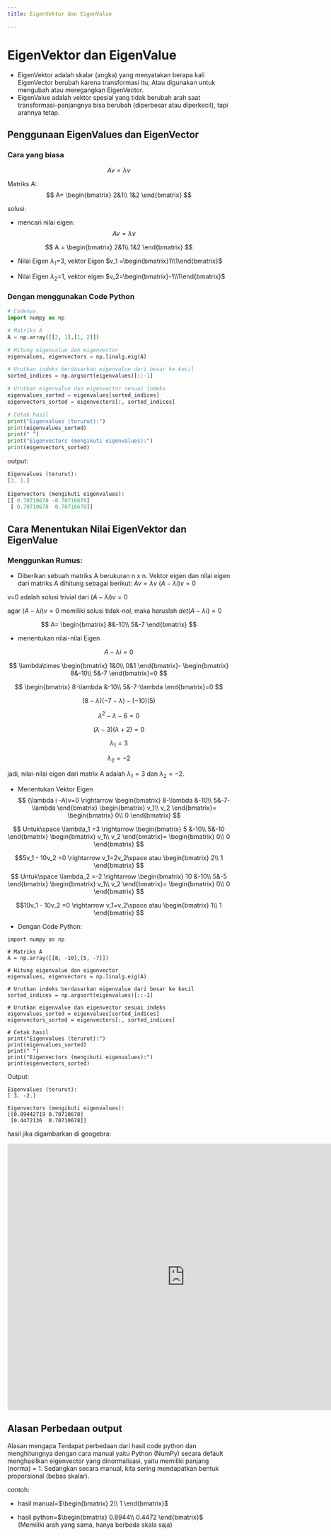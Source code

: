 ```yaml
---
title: EigenVektor dan EigenValue

---
```


# EigenVektor dan EigenValue

- EigenVektor adalah skalar (angka) yang menyatakan berapa kali EigenVector berubah karena transformasi itu, Atau digunakan untuk mengubah atau meregangkan EigenVector.
- EigenValue adalah vektor spesial yang tidak berubah arah saat transformasi-panjangnya bisa berubah (diperbesar atau diperkecil), tapi arahnya tetap.

## Penggunaan EigenValues dan EigenVector

### Cara yang biasa

$$Av=\lambda v$$

Matriks A:
$$
A=
\begin{bmatrix}
2&1\\
1&2
\end{bmatrix}
$$

solusi:

- mencari nilai eigen:
$$Av=\lambda v$$

$$
A =
\begin{bmatrix}
2&1\\
1&2
\end{bmatrix}
$$

- Nilai Eigen $\lambda_1$=3, vektor Eigen $v_1 =\begin{bmatrix}1\\1\end{bmatrix}$

- Nilai Eigen $\lambda_2$=1, vektor eigen $v_2=\begin{bmatrix}-1\\1\end{bmatrix}$

### Dengan menggunakan Code Python

```python
# Codenya.
import numpy as np

# Matriks A
A = np.array([[2, 1],[1, 2]])

# Hitung eigenvalue dan eigenvector
eigenvalues, eigenvectors = np.linalg.eig(A)

# Urutkan indeks berdasarkan eigenvalue dari besar ke kecil
sorted_indices = np.argsort(eigenvalues)[::-1]

# Urutkan eigenvalue dan eigenvector sesuai indeks
eigenvalues_sorted = eigenvalues[sorted_indices]
eigenvectors_sorted = eigenvectors[:, sorted_indices]

# Cetak hasil
print("Eigenvalues (terurut):")
print(eigenvalues_sorted)
print(" ")
print("Eigenvectors (mengikuti eigenvalues):")
print(eigenvectors_sorted)
```
output:

```python
Eigenvalues (terurut):
[3. 1.]
 
Eigenvectors (mengikuti eigenvalues):
[[ 0.70710678 -0.70710678]
 [ 0.70710678  0.70710678]]
```

## Cara Menentukan Nilai EigenVektor dan EigenValue

### Menggunkan Rumus:

- Diberikan sebuah matriks A berukuran n x n. Vektor eigen dan nilai eigen
dari matriks A dihitung sebagai berikut:
$Av=\lambda v$
$(A-\lambda i)v=0$

v=0 adalah solusi trivial dari $(A-\lambda i)v=0$

agar $(A-\lambda i)v=0$ memiliki solusi tidak-nol, maka haruslah $det(A-\lambda i)=0$



$$
A=
\begin{bmatrix}
8&-10\\
5&-7
\end{bmatrix}
$$

- menentukan nilai-nilai Eigen

$$A-\lambda i=0$$

$$
\lambda\times
\begin{bmatrix}
1&0\\
0&1
\end{bmatrix}-
\begin{bmatrix}
8&-10\\
5&-7
\end{bmatrix}=0
$$

$$
\begin{bmatrix}
8-\lambda &-10\\
5&-7-\lambda
\end{bmatrix}=0
$$

$$(8-\lambda)(-7-\lambda)-(-10)(5)$$

$$\lambda^2 - \lambda-6=0$$

$$(\lambda-3)(\lambda+2)=0$$

$$\lambda_1 =3$$

$$\lambda_2 =-2$$

jadi, nilai-nilai eigen dari matrix A adalah $\lambda_1=3$ dan $\lambda_2=-2$.

- Menentukan Vektor Eigen
$$
(\lambda i -A)v=0 \rightarrow
\begin{bmatrix}
8-\lambda &-10\\
5&-7-\lambda
\end{bmatrix}
\begin{bmatrix}
v_1\\
v_2
\end{bmatrix}=
\begin{bmatrix}
0\\
0
\end{bmatrix}
$$

$$
Untuk\space \lambda_1 =3 \rightarrow
\begin{bmatrix}
5 &-10\\
5&-10
\end{bmatrix}
\begin{bmatrix}
v_1\\
v_2
\end{bmatrix}=
\begin{bmatrix}
0\\
0
\end{bmatrix}
$$

$$5v_1 - 10v_2 =0 \rightarrow v_1=2v_2\space atau 
\begin{bmatrix}
2\\
1
\end{bmatrix}
$$
$$
Untuk\space \lambda_2 =-2 \rightarrow
\begin{bmatrix}
10 &-10\\
5&-5
\end{bmatrix}
\begin{bmatrix}
v_1\\
v_2
\end{bmatrix}=
\begin{bmatrix}
0\\
0
\end{bmatrix}
$$

$$10v_1 - 10v_2 =0 \rightarrow v_1=v_2\space atau 
\begin{bmatrix}
1\\
1
\end{bmatrix}
$$

- Dengan Code Python:

```python=
import numpy as np

# Matriks A
A = np.array([[8, -10],[5, -7]])

# Hitung eigenvalue dan eigenvector
eigenvalues, eigenvectors = np.linalg.eig(A)

# Urutkan indeks berdasarkan eigenvalue dari besar ke kecil
sorted_indices = np.argsort(eigenvalues)[::-1]

# Urutkan eigenvalue dan eigenvector sesuai indeks
eigenvalues_sorted = eigenvalues[sorted_indices]
eigenvectors_sorted = eigenvectors[:, sorted_indices]

# Cetak hasil
print("Eigenvalues (terurut):")
print(eigenvalues_sorted)
print(" ")
print("Eigenvectors (mengikuti eigenvalues):")
print(eigenvectors_sorted)
```
Output:
```python=
Eigenvalues (terurut):
[ 3. -2.]
 
Eigenvectors (mengikuti eigenvalues):
[[0.89442719 0.70710678]
 [0.4472136  0.70710678]]
```
hasil jika digambarkan di geogebra:

<iframe src="https://www.geogebra.org/graphing/mctm85af?embed" width="800" height="600" allowfullscreen style="border: 1px solid #e4e4e4;border-radius: 4px;" frameborder="0"></iframe>

## Alasan Perbedaan output
Alasan mengapa Terdapat perbedaan dari hasil code python dan menghitungnya dengan cara manual yaitu Python (NumPy) secara default menghasilkan eigenvector yang dinormalisasi, yaitu memiliki panjang (norma) = 1.
Sedangkan secara manual, kita sering mendapatkan bentuk proporsional (bebas skalar).

contoh:
- hasil manual=$\begin{bmatrix}
2\\
1
\end{bmatrix}$

- hasil python=$\begin{bmatrix}
0.8944\\
0.4472
\end{bmatrix}$
(Memiliki arah yang sama, hanya berbeda skala saja)